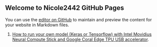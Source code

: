 ## Welcome to Nicole2442 GitHub Pages

You can use the [editor on GitHub](https://github.com/Nicole2442/Nicole2442.github.io/edit/master/index.md) to maintain and preview the content for your website in Markdown files.

1. [How to run your own model (Keras or Tensorflow) with Intel Movidius Neural Compute Stick and Google Coral Edge TPU USB accelerator](https://nicole2442.github.io/Edge-Computing/).
